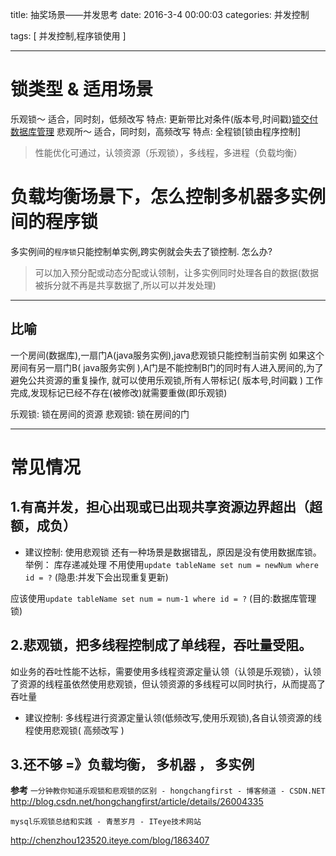 title: 抽奖场景——并发思考
date: 2016-3-4 00:00:03
categories:  并发控制

tags: [ 并发控制,程序锁使用 ]


---
# 锁类型 & 适用场景 
乐观锁～ 适合，同时刻，低频改写  特点: 更新带比对条件(版本号,时间戳)[锁交付数据库管理](解决多实例间的并发)
悲观所～ 适合，同时刻，高频改写  特点: 全程锁[锁由程序控制]
> 性能优化可通过，认领资源（乐观锁），多线程，多进程（负载均衡）
 
# 负载均衡场景下，怎么控制多机器多实例间的程序锁
多实例间的`程序锁`只能控制单实例,跨实例就会失去了锁控制. 怎么办?
>可以加入预分配或动态分配或认领制，让多实例同时处理各自的数据(数据被拆分就不再是共享数据了,所以可以并发处理)


---


## 比喻
一个房间(数据库),一扇门A(java服务实例),java悲观锁只能控制当前实例
如果这个房间有另一扇门B( java服务实例 ),A门是不能控制B门的同时有人进入房间的,为了避免公共资源的重复操作,
就可以使用乐观锁,所有人带标记( 版本号,时间戳 ) 工作完成,发现标记已经不存在(被修改)就需要重做(即乐观锁)


乐观锁: 锁在房间的资源
悲观锁: 锁在房间的门


---
# 常见情况
## 1.有高并发，担心出现或已出现共享资源边界超出（超额，成负）
* 建议控制: 使用悲观锁
还有一种场景是数据错乱，原因是没有使用数据库锁。
举例： 库存递减处理
不用使用`update tableName set num = newNum where id = ?` (隐患:并发下会出现重复更新)

应该使用`update tableName set num = num-1 where id = ?`    (目的:数据库管理锁)
 
## 2.悲观锁，把多线程控制成了单线程，吞吐量受阻。
如业务的吞吐性能不达标，需要使用多线程资源定量认领（认领是乐观锁），认领了资源的线程虽依然使用悲观锁，但认领资源的多线程可以同时执行，从而提高了吞吐量

* 建议控制: 多线程进行资源定量认领(低频改写,使用乐观锁),各自认领资源的线程使用悲观锁( 高频改写 )
 
## 3.还不够 =》负载均衡， 多机器 ， 多实例


**参考**
`一分钟教你知道乐观锁和悲观锁的区别 - hongchangfirst - 博客频道 - CSDN.NET`
http://blog.csdn.net/hongchangfirst/article/details/26004335


`mysql乐观锁总结和实践 - 青葱岁月 - ITeye技术网站`

http://chenzhou123520.iteye.com/blog/1863407

<!-- more -->
